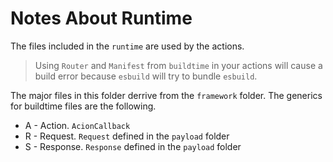 # Notes About Runtime

The files included in the `runtime` are used by the actions. 

> Using `Router` and `Manifest` from `buildtime` in your actions will 
cause a build error because `esbuild` will try to bundle `esbuild`.

The major files in this folder derrive from the `framework` folder. The 
generics for buildtime files are the following.

 - A - Action. `AcionCallback`
 - R - Request. `Request` defined in the `payload` folder
 - S - Response. `Response` defined in the `payload` folder
